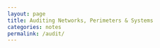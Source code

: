 ```yaml
---
layout: page
title: Auditing Networks, Perimeters & Systems
categories: notes
permalink: /audit/
---
```


